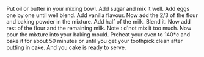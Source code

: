 Put oil or butter in your mixing bowl.
Add sugar and mix it well.
Add eggs one by one until well blend.
Add vanilla flavour.
Now add the 2/3 of the flour and baking powder in the mixture.
Add half of the milk.
Blend it.
Now add rest of the flour and the remaining milk.
Note : d'not mix it too much.
Now pour the mixture into your baking mould.
Preheat your oven to 140*c and bake it for about 50 minutes or until you get your toothpick clean after putting in cake.
And you cake is ready to serve.